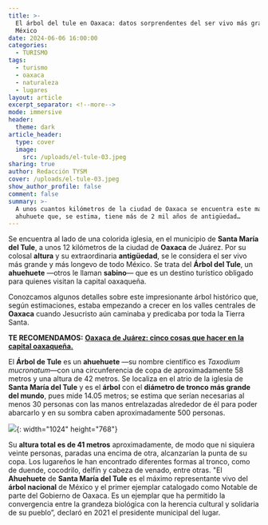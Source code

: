```yaml
---
title: >-
  El árbol del tule en Oaxaca: datos sorprendentes del ser vivo más grande de
  México
date: 2024-06-06 16:00:00
categories:
  - TURISMO
tags:
  - turismo
  - oaxaca
  - naturaleza
  - lugares
layout: article
excerpt_separator: <!--more-->
mode: immersive
header:
  theme: dark
article_header:
  type: cover
  image:
    src: /uploads/el-tule-03.jpeg
sharing: true
author: Redacción TYSM
cover: /uploads/el-tule-03.jpeg
show_author_profile: false
comment: false
summary: >-
  A unos cuantos kilómetros de la ciudad de Oaxaca se encuentra este majestuoso
  ahuhuete que, se estima, tiene más de 2 mil años de antigüedad…
---
```

Se encuentra al lado de una colorida iglesia, en el municipio de **Santa María del Tule**, a unos 12 kilómetros de la ciudad de **Oaxaca** de Juárez. Por su colosal **altura** y su extraordinaria **antigüedad**, se le considera el ser vivo más grande y más longevo de todo México. Se trata del **Árbol del Tule**, un **ahuehuete** —otros le llaman **sabino**— que es un destino turístico obligado para quienes visitan la capital oaxaqueña.

Conozcamos algunos detalles sobre este impresionante árbol histórico que, según estimaciones, estaba empezando a crecer en los valles centrales de **Oaxaca** cuando Jesucristo aún caminaba y predicaba por toda la Tierra Santa.

**TE RECOMENDAMOS:** [**Oaxaca de Juárez: cinco cosas que hacer en la capital oaxaqueña.**](https://blog.tonoysumariachi.com/turismo/2022/08/11/oaxaca-de-juarez-cinco-cosas-que-hacer-en-la-capital-oaxaquena.html)

El **Árbol de Tule** es un **ahuehuete** —su nombre científico es *Taxodium mucronatum*—con una circunferencia de copa de aproximadamente 58 metros y una altura de 42 metros. Se localiza en el atrio de la iglesia de **Santa María del Tule** y es el **árbol** con el **diámetro de tronco más grande del mundo**, pues mide 14.05 metros; se estima que serían necesarias al menos 30 personas con las manos entrelazadas alrededor de él para poder abarcarlo y en su sombra caben aproximadamente 500 personas.

![](https://upload.wikimedia.org/wikipedia/commons/thumb/b/b8/Panor%C3%A1mica_del_%C3%81rbol_del_Tule.jpg/1024px-Panor%C3%A1mica_del_%C3%81rbol_del_Tule.jpg){: width="1024" height="768"}

Su **altura total es de 41 metros** aproximadamente, de modo que ni siquiera veinte personas, paradas una encima de otra, alcanzarían la punta de su copa.  Los lugareños le han encontrado diferentes formas al tronco, como de duende, cocodrilo, delfín y cabeza de venado, entre otras. "El **Ahuehuete** de **Santa María del Tule** es el máximo representante vivo del **árbol nacional** de México y el primer ejemplar catalogado como Notable de parte del Gobierno de Oaxaca. Es un ejemplar que ha permitido la convergencia entre la grandeza biológica con la herencia cultural y solidaria de su pueblo”, declaró en 2021 el presidente municipal del lugar.

&nbsp;

&nbsp;